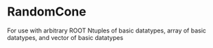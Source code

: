# RandomCone
For use with arbitrary ROOT Ntuples of basic datatypes, array of basic datatypes, and vector of basic datatypes
